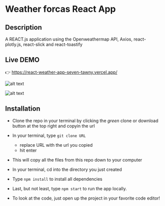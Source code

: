 # Weather forcas React App

## Description

A REACT.js application using the Openweathermap API, Axios, react-plotly.js, react-slick and react-toastify

## Live DEMO

👉 https://react-weather-app-seven-tawny.vercel.app/

![alt text](https://i.ibb.co/nmBdJNJ/screen.jpg)

![alt text](https://i.ibb.co/5G0HwcW/screen.gif)

## Installation

- Clone the repo in your terminal by clicking the _green_ clone or download button at the top right and copyin the url
- In your terminal, type `git clone URL`
  - replace URL with the url you copied
  - hit enter
- This will copy all the files from this repo down to your computer
- In your terminal, cd into the directory you just created
- Type `npm install` to install all dependencies
- Last, but not least, type `npm start` to run the app locally.

- To look at the code, just open up the project in your favorite code editor!

